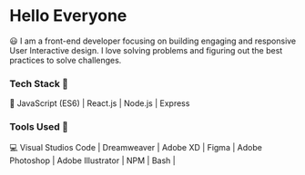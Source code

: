 # Hello Everyone

😃 I am a front-end developer focusing on building engaging and responsive User Interactive design. I love solving problems and figuring out the best practices to solve challenges. 

### Tech Stack 📁

💎 JavaScript (ES6) | React.js | Node.js | Express

### Tools Used 🧰

💻  Visual Studios Code | Dreamweaver | Adobe XD | Figma | Adobe Photoshop | Adobe Illustrator | NPM | Bash |
